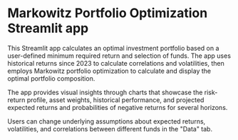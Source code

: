 # Markowitz Portfolio Optimization Streamlit app
This Streamlit app calculates an optimal investment portfolio based on a user-defined minimum required return and selection of funds. The app uses historical returns since 2023 to calculate correlations and volatilities, then employs Markowitz portfolio optimization to calculate and display the optimal portfolio composition.  

The app provides visual insights through charts that showcase the risk-return profile, asset weights, historical performance, and projected expected returns and probabilities of negative returns for several horizons.  

Users can change underlying assumptions about expected returns, volatilities, and correlations between different funds in the "Data" tab.
